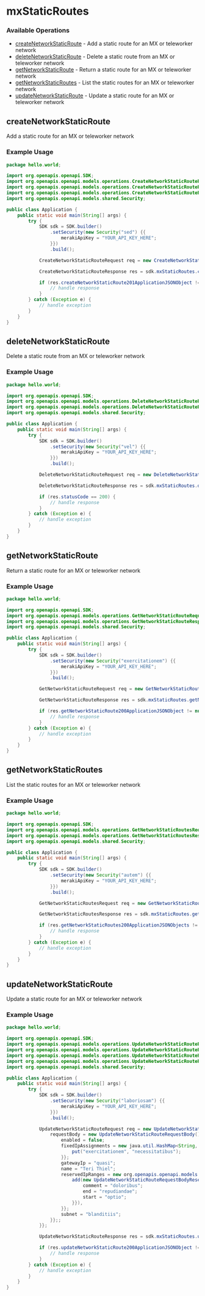 # mxStaticRoutes

### Available Operations

* [createNetworkStaticRoute](#createnetworkstaticroute) - Add a static route for an MX or teleworker network
* [deleteNetworkStaticRoute](#deletenetworkstaticroute) - Delete a static route from an MX or teleworker network
* [getNetworkStaticRoute](#getnetworkstaticroute) - Return a static route for an MX or teleworker network
* [getNetworkStaticRoutes](#getnetworkstaticroutes) - List the static routes for an MX or teleworker network
* [updateNetworkStaticRoute](#updatenetworkstaticroute) - Update a static route for an MX or teleworker network

## createNetworkStaticRoute

Add a static route for an MX or teleworker network

### Example Usage

```java
package hello.world;

import org.openapis.openapi.SDK;
import org.openapis.openapi.models.operations.CreateNetworkStaticRouteRequest;
import org.openapis.openapi.models.operations.CreateNetworkStaticRouteRequestBody;
import org.openapis.openapi.models.operations.CreateNetworkStaticRouteResponse;
import org.openapis.openapi.models.shared.Security;

public class Application {
    public static void main(String[] args) {
        try {
            SDK sdk = SDK.builder()
                .setSecurity(new Security("sed") {{
                    merakiApiKey = "YOUR_API_KEY_HERE";
                }})
                .build();

            CreateNetworkStaticRouteRequest req = new CreateNetworkStaticRouteRequest(                new CreateNetworkStaticRouteRequestBody("veniam", "nesciunt", "expedita");, "eum");            

            CreateNetworkStaticRouteResponse res = sdk.mxStaticRoutes.createNetworkStaticRoute(req);

            if (res.createNetworkStaticRoute201ApplicationJSONObject != null) {
                // handle response
            }
        } catch (Exception e) {
            // handle exception
        }
    }
}
```

## deleteNetworkStaticRoute

Delete a static route from an MX or teleworker network

### Example Usage

```java
package hello.world;

import org.openapis.openapi.SDK;
import org.openapis.openapi.models.operations.DeleteNetworkStaticRouteRequest;
import org.openapis.openapi.models.operations.DeleteNetworkStaticRouteResponse;
import org.openapis.openapi.models.shared.Security;

public class Application {
    public static void main(String[] args) {
        try {
            SDK sdk = SDK.builder()
                .setSecurity(new Security("vel") {{
                    merakiApiKey = "YOUR_API_KEY_HERE";
                }})
                .build();

            DeleteNetworkStaticRouteRequest req = new DeleteNetworkStaticRouteRequest("voluptatum", "magnam");            

            DeleteNetworkStaticRouteResponse res = sdk.mxStaticRoutes.deleteNetworkStaticRoute(req);

            if (res.statusCode == 200) {
                // handle response
            }
        } catch (Exception e) {
            // handle exception
        }
    }
}
```

## getNetworkStaticRoute

Return a static route for an MX or teleworker network

### Example Usage

```java
package hello.world;

import org.openapis.openapi.SDK;
import org.openapis.openapi.models.operations.GetNetworkStaticRouteRequest;
import org.openapis.openapi.models.operations.GetNetworkStaticRouteResponse;
import org.openapis.openapi.models.shared.Security;

public class Application {
    public static void main(String[] args) {
        try {
            SDK sdk = SDK.builder()
                .setSecurity(new Security("exercitationem") {{
                    merakiApiKey = "YOUR_API_KEY_HERE";
                }})
                .build();

            GetNetworkStaticRouteRequest req = new GetNetworkStaticRouteRequest("ab", "porro");            

            GetNetworkStaticRouteResponse res = sdk.mxStaticRoutes.getNetworkStaticRoute(req);

            if (res.getNetworkStaticRoute200ApplicationJSONObject != null) {
                // handle response
            }
        } catch (Exception e) {
            // handle exception
        }
    }
}
```

## getNetworkStaticRoutes

List the static routes for an MX or teleworker network

### Example Usage

```java
package hello.world;

import org.openapis.openapi.SDK;
import org.openapis.openapi.models.operations.GetNetworkStaticRoutesRequest;
import org.openapis.openapi.models.operations.GetNetworkStaticRoutesResponse;
import org.openapis.openapi.models.shared.Security;

public class Application {
    public static void main(String[] args) {
        try {
            SDK sdk = SDK.builder()
                .setSecurity(new Security("autem") {{
                    merakiApiKey = "YOUR_API_KEY_HERE";
                }})
                .build();

            GetNetworkStaticRoutesRequest req = new GetNetworkStaticRoutesRequest("nobis");            

            GetNetworkStaticRoutesResponse res = sdk.mxStaticRoutes.getNetworkStaticRoutes(req);

            if (res.getNetworkStaticRoutes200ApplicationJSONObjects != null) {
                // handle response
            }
        } catch (Exception e) {
            // handle exception
        }
    }
}
```

## updateNetworkStaticRoute

Update a static route for an MX or teleworker network

### Example Usage

```java
package hello.world;

import org.openapis.openapi.SDK;
import org.openapis.openapi.models.operations.UpdateNetworkStaticRouteRequest;
import org.openapis.openapi.models.operations.UpdateNetworkStaticRouteRequestBody;
import org.openapis.openapi.models.operations.UpdateNetworkStaticRouteRequestBodyReservedIpRanges;
import org.openapis.openapi.models.operations.UpdateNetworkStaticRouteResponse;
import org.openapis.openapi.models.shared.Security;

public class Application {
    public static void main(String[] args) {
        try {
            SDK sdk = SDK.builder()
                .setSecurity(new Security("laboriosam") {{
                    merakiApiKey = "YOUR_API_KEY_HERE";
                }})
                .build();

            UpdateNetworkStaticRouteRequest req = new UpdateNetworkStaticRouteRequest("recusandae", "consequuntur") {{
                requestBody = new UpdateNetworkStaticRouteRequestBody() {{
                    enabled = false;
                    fixedIpAssignments = new java.util.HashMap<String, Object>() {{
                        put("exercitationem", "necessitatibus");
                    }};
                    gatewayIp = "quasi";
                    name = "Teri Thiel";
                    reservedIpRanges = new org.openapis.openapi.models.operations.UpdateNetworkStaticRouteRequestBodyReservedIpRanges[]{{
                        add(new UpdateNetworkStaticRouteRequestBodyReservedIpRanges("occaecati", "nemo", "voluptate") {{
                            comment = "doloribus";
                            end = "repudiandae";
                            start = "optio";
                        }}),
                    }};
                    subnet = "blanditiis";
                }};;
            }};            

            UpdateNetworkStaticRouteResponse res = sdk.mxStaticRoutes.updateNetworkStaticRoute(req);

            if (res.updateNetworkStaticRoute200ApplicationJSONObject != null) {
                // handle response
            }
        } catch (Exception e) {
            // handle exception
        }
    }
}
```
